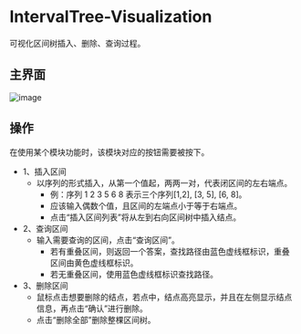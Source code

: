 # IntervalTree-Visualization
可视化区间树插入、删除、查询过程。

## 主界面
![image](https://img-blog.csdnimg.cn/caac8b8b4ff14a468aa1c84abce17d6f.png#pic_center)

## 操作
在使用某个模块功能时，该模块对应的按钮需要被按下。
+ 1、插入区间
  + 以序列的形式插入，从第一个值起，两两一对，代表闭区间的左右端点。
    + 例：序列 1 2 3 5 6 8 表示三个序列[1,2], [3, 5], [6, 8]。
    + 应该输入偶数个值，且区间的左端点小于等于右端点。
    + 点击“插入区间列表”将从左到右向区间树中插入结点。
+ 2、查询区间
  + 输入需要查询的区间，点击“查询区间”。
    + 若有重叠区间，则返回一个答案，查找路径由蓝色虚线框标识，重叠区间由黄色虚线框标识。
    + 若无重叠区间，使用蓝色虚线框标识查找路径。
+ 3、删除区间
  + 鼠标点击想要删除的结点，若点中，结点高亮显示，并且在左侧显示结点信息，再点击“确认”进行删除。
  + 点击“删除全部”删除整棵区间树。
    
